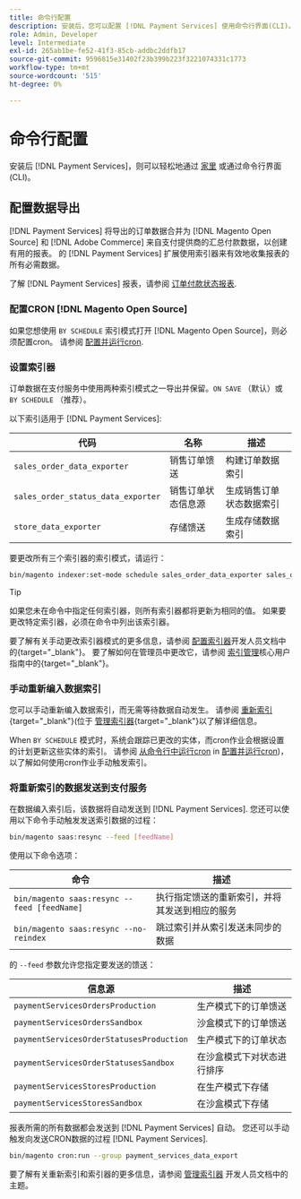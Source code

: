 ```yaml
---
title: 命令行配置
description: 安装后，您可以配置 [!DNL Payment Services] 使用命令行界面(CLI)。
role: Admin, Developer
level: Intermediate
exl-id: 265ab1be-fe52-41f3-85cb-addbc2ddfb17
source-git-commit: 9596815e31402f23b399b223f3221074331c1773
workflow-type: tm+mt
source-wordcount: '515'
ht-degree: 0%

---
```


# 命令行配置

安装后 [!DNL Payment Services]，则可以轻松地通过 [家里](payments-home.md) 或通过命令行界面(CLI)。

## 配置数据导出

[!DNL Payment Services] 将导出的订单数据合并为 [!DNL Magento Open Source] 和 [!DNL Adobe Commerce] 来自支付提供商的汇总付款数据，以创建有用的报表。 的 [!DNL Payment Services] 扩展使用索引器来有效地收集报表的所有必需数据。

了解 [!DNL Payment Services] 报表，请参阅 [订单付款状态报表](order-payment-status.md#data-used-in-the-report).

### 配置CRON [!DNL Magento Open Source]

如果您想使用 `BY SCHEDULE` 索引模式打开 [!DNL Magento Open Source]，则必须配置cron。 请参阅 [配置并运行cron](https://devdocs.magento.com/guides/v2.4/config-guide/cli/config-cli-subcommands-cron.html).

### 设置索引器

订单数据在支付服务中使用两种索引模式之一导出并保留。`ON SAVE` （默认）或 `BY SCHEDULE` （推荐）。

以下索引适用于 [!DNL Payment Services]:

| 代码 | 名称 | 描述 |
|    ---    |  ---  |  ---  |
| `sales_order_data_exporter` | 销售订单馈送 | 构建订单数据索引 |
| `sales_order_status_data_exporter` | 销售订单状态信息源 | 生成销售订单状态数据索引 |
| `store_data_exporter` | 存储馈送 | 生成存储数据索引 |

要更改所有三个索引器的索引模式，请运行：

```bash
bin/magento indexer:set-mode schedule sales_order_data_exporter sales_order_status_data_exporter store_data_exporter
```

>[!TIP]
>
>如果您未在命令中指定任何索引器，则所有索引器都将更新为相同的值。 如果要更改特定索引器，必须在命令中列出该索引器。

要了解有关手动更改索引器模式的更多信息，请参阅 [配置索引器](https://devdocs.magento.com/guides/v2.4/config-guide/cli/config-cli-subcommands-index.html#configure-indexers)开发人员文档中的{target=&quot;_blank&quot;}。 要了解如何在管理员中更改它，请参阅 [索引管理](https://docs.magento.com/user-guide/system/index-management.html#change-the-index-mode)核心用户指南中的{target=&quot;_blank&quot;}。

### 手动重新编入数据索引

您可以手动重新编入数据索引，而无需等待数据自动发生。 请参阅 [重新索引](https://devdocs.magento.com/guides/v2.4/config-guide/cli/config-cli-subcommands-index.html#reindex){target=&quot;_blank&quot;}(位于 [管理索引器](https://devdocs.magento.com/guides/v2.4/config-guide/cli/config-cli-subcommands-index.html){target=&quot;_blank&quot;}以了解详细信息。

When `BY SCHEDULE` 模式时，系统会跟踪已更改的实体，而cron作业会根据设置的计划更新这些实体的索引。 请参阅 [从命令行中运行cron](https://devdocs.magento.com/guides/v2.4/config-guide/cli/config-cli-subcommands-cron.html#config-cli-cron-group-run) in [配置并运行cron](https://devdocs.magento.com/guides/v2.4/config-guide/cli/config-cli-subcommands-cron.html))，以了解如何使用cron作业手动触发索引。

### 将重新索引的数据发送到支付服务

在数据编入索引后，该数据将自动发送到 [!DNL Payment Services]. 您还可以使用以下命令手动触发发送索引数据的过程：

```bash
bin/magento saas:resync --feed [feedName]
```

使用以下命令选项：

| 命令 | 描述 |
|  ---  |  ---  |
| `bin/magento saas:resync --feed [feedName]` | 执行指定馈送的重新索引，并将其发送到相应的服务 |
| `bin/magento saas:resync --no-reindex` | 跳过索引并从索引发送未同步的数据 |

的 `--feed` 参数允许您指定要发送的馈送：

| 信息源 | 描述 |
|  ---  |  ---  |
| `paymentServicesOrdersProduction` | 生产模式下的订单馈送 |
| `paymentServicesOrdersSandbox` | 沙盒模式下的订单馈送 |
| `paymentServicesOrderStatusesProduction` | 生产模式下的订单状态 |
| `paymentServicesOrderStatusesSandbox` | 在沙盒模式下对状态进行排序 |
| `paymentServicesStoresProduction` | 在生产模式下存储 |
| `paymentServicesStoresSandbox` | 在沙盒模式下存储 |

报表所需的所有数据都会发送到 [!DNL Payment Services] 自动。 您还可以手动触发向发送CRON数据的过程 [!DNL Payment Services].

```bash
bin/magento cron:run --group payment_services_data_export
```

要了解有关重新索引和索引器的更多信息，请参阅 [管理索引器](https://devdocs.magento.com/guides/v2.4/config-guide/cli/config-cli-subcommands-index.html) 开发人员文档中的主题。
